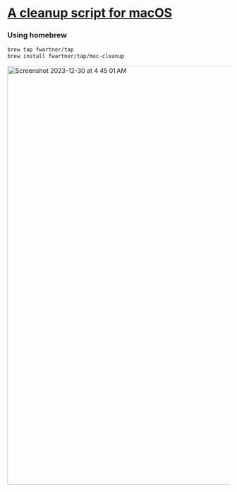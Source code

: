 
# <a href="https://private-user-images.githubusercontent.com/119916323/293458657-472db51d-0559-4167-bb92-2b7e5f82db55.png?jwt=eyJhbGciOiJIUzI1NiIsInR5cCI6IkpXVCJ9.eyJpc3MiOiJnaXRodWIuY29tIiwiYXVkIjoicmF3LmdpdGh1YnVzZXJjb250ZW50LmNvbSIsImtleSI6ImtleTUiLCJleHAiOjE3MDM5MzcxNTksIm5iZiI6MTcwMzkzNjg1OSwicGF0aCI6Ii8xMTk5MTYzMjMvMjkzNDU4NjU3LTQ3MmRiNTFkLTA1NTktNDE2Ny1iYjkyLTJiN2U1ZjgyZGI1NS5wbmc_WC1BbXotQWxnb3JpdGhtPUFXUzQtSE1BQy1TSEEyNTYmWC1BbXotQ3JlZGVudGlhbD1BS0lBVkNPRFlMU0E1M1BRSzRaQSUyRjIwMjMxMjMwJTJGdXMtZWFzdC0xJTJGczMlMkZhd3M0X3JlcXVlc3QmWC1BbXotRGF0ZT0yMDIzMTIzMFQxMTQ3MzlaJlgtQW16LUV4cGlyZXM9MzAwJlgtQW16LVNpZ25hdHVyZT1kYTlhNmQxNGMxMzA0ZTAzN2E4MWYyYTA3ZmQyNTg3YjQ3OWRlNDg3ZTg0Y2NiODBkN2Q4MzE3ZTQ0MGQ4ZjcyJlgtQW16LVNpZ25lZEhlYWRlcnM9aG9zdCZhY3Rvcl9pZD0wJmtleV9pZD0wJnJlcG9faWQ9MCJ9.otHDJiIIzHBpDkzlbm-JFINETM_K9ZrrcfHRCxt80gY">A cleanup script for macOS</a>
### Using homebrew

```bash
brew tap fwartner/tap
brew install fwartner/tap/mac-cleanup
```
<img width="948" alt="Screenshot 2023-12-30 at 4 45 01 AM" src="https://github.com/sudo-self/mac-cleanup-sh/assets/119916323/472db51d-0559-4167-bb92-2b7e5f82db55">

